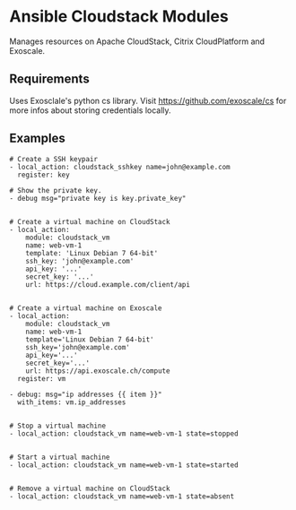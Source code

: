 Ansible Cloudstack Modules
==========================

Manages resources on Apache CloudStack, Citrix CloudPlatform and Exoscale.

Requirements
------------
Uses Exosclale's python cs library. Visit https://github.com/exoscale/cs for more infos about storing credentials locally.


Examples
--------

```
# Create a SSH keypair
- local_action: cloudstack_sshkey name=john@example.com
  register: key

# Show the private key.
- debug msg="private key is key.private_key" 


# Create a virtual machine on CloudStack
- local_action:
    module: cloudstack_vm
    name: web-vm-1
    template: 'Linux Debian 7 64-bit'
    ssh_key: 'john@example.com'
    api_key: '...'
    secret_key: '...'
    url: https://cloud.example.com/client/api


# Create a virtual machine on Exoscale
- local_action:
    module: cloudstack_vm
    name: web-vm-1
    template='Linux Debian 7 64-bit'
    ssh_key='john@example.com'
    api_key='...'
    secret_key='...'
    url: https://api.exoscale.ch/compute
  register: vm

- debug: msg="ip addresses {{ item }}"
  with_items: vm.ip_addresses


# Stop a virtual machine
- local_action: cloudstack_vm name=web-vm-1 state=stopped


# Start a virtual machine
- local_action: cloudstack_vm name=web-vm-1 state=started


# Remove a virtual machine on CloudStack
- local_action: cloudstack_vm name=web-vm-1 state=absent
```
